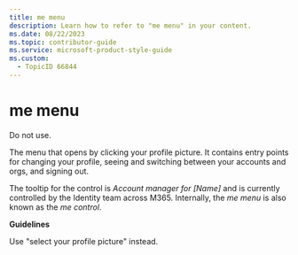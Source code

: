 ```yaml
---
title: me menu
description: Learn how to refer to "me menu" in your content.
ms.date: 08/22/2023
ms.topic: contributor-guide
ms.service: microsoft-product-style-guide
ms.custom:
  - TopicID 66844
---
```



# me menu

Do not use.  

The menu that opens by clicking your profile picture. It contains entry points for changing your profile, seeing and switching between your accounts and orgs, and signing out.  

The tooltip for the control is *Account manager for [Name]* and is currently controlled by the Identity team across M365. Internally, the *me menu* is also known as the *me control*.  

**Guidelines**  

Use "select your profile picture" instead.  

